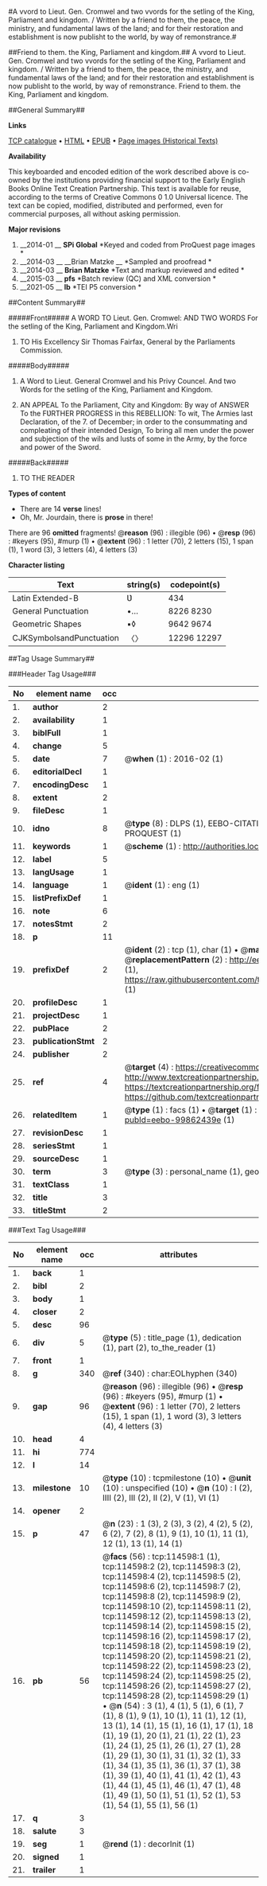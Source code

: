 #A vvord to Lieut. Gen. Cromwel and two vvords for the setling of the King, Parliament and kingdom. / Written by a friend to them, the peace, the ministry, and fundamental laws of the land; and for their restoration and establishment is now publisht to the world, by way of remonstrance.#

##Friend to them. the King, Parliament and kingdom.##
A vvord to Lieut. Gen. Cromwel and two vvords for the setling of the King, Parliament and kingdom. / Written by a friend to them, the peace, the ministry, and fundamental laws of the land; and for their restoration and establishment is now publisht to the world, by way of remonstrance.
Friend to them. the King, Parliament and kingdom.

##General Summary##

**Links**

[TCP catalogue](http://www.ota.ox.ac.uk/tcp/)  • 
[HTML](http://tei.it.ox.ac.uk/tcp/Texts-HTML/free/A96/A96924.html)  • 
[EPUB](http://tei.it.ox.ac.uk/tcp/Texts-EPUB/free/A96/A96924.epub) • 
[Page images (Historical Texts)](https://historicaltexts.jisc.ac.uk/eebo-99862439e)

**Availability**

This keyboarded and encoded edition of the work described above is co-owned by the
    institutions providing financial support to the Early English Books Online Text Creation
    Partnership. This text is available for reuse, according to the terms of  Creative Commons 0 1.0 Universal
    licence. The text can be copied, modified, distributed and performed, even for commercial
    purposes, all without asking permission.

**Major revisions**

1. __2014-01 __ __SPi Global__ *Keyed and coded from ProQuest page images *
1. __2014-03 __ __Brian Matzke __ *Sampled and proofread *
1. __2014-03 __ __Brian Matzke__ *Text and markup reviewed and edited *
1. __2015-03 __ __pfs__ *Batch review (QC) and XML conversion *
1. __2021-05 __ __lb__ *TEI P5 conversion *

##Content Summary##

#####Front#####
A WORD TO Lieut. Gen. Cromwel: AND TWO WORDS For the setling of the King, Parliament and Kingdom.Wri
1. TO His Excellency Sir Thomas Fairfax, General by the Parliaments Commission.

#####Body#####

1. A Word to Lieut. General Cromwel and his Privy Councel. And two Words for the setling of the King, Parliament and Kingdom.

1. AN APPEAL To the Parliament, City and Kingdom: By way of ANSWER To the FƲRTHER PROGRESS in this REBELLION: To wit, The Armies last Declaration, of the 7. of December; in order to the consummating and compleating of their intended Design, To bring all men under the power and subjection of the wils and lusts of some in the Army, by the force and power of the Sword.

#####Back#####

1. TO THE READER

**Types of content**

  * There are 14 **verse** lines!
  * Oh, Mr. Jourdain, there is **prose** in there!

There are 96 **omitted** fragments! 
 @__reason__ (96) : illegible (96)  •  @__resp__ (96) : #keyers (95), #murp (1)  •  @__extent__ (96) : 1 letter (70), 2 letters (15), 1 span (1), 1 word (3), 3 letters (4), 4 letters (3)

**Character listing**


|Text|string(s)|codepoint(s)|
|---|---|---|
|Latin Extended-B|Ʋ|434|
|General Punctuation|•…|8226 8230|
|Geometric Shapes|▪◊|9642 9674|
|CJKSymbolsandPunctuation|〈〉|12296 12297|

##Tag Usage Summary##

###Header Tag Usage###

|No|element name|occ|attributes|
|---|---|---|---|
|1.|__author__|2||
|2.|__availability__|1||
|3.|__biblFull__|1||
|4.|__change__|5||
|5.|__date__|7| @__when__ (1) : 2016-02 (1)|
|6.|__editorialDecl__|1||
|7.|__encodingDesc__|1||
|8.|__extent__|2||
|9.|__fileDesc__|1||
|10.|__idno__|8| @__type__ (8) : DLPS (1), EEBO-CITATION (1), VID (1), EEBO-PROQUEST (1), STC (3), PROQUEST (1)|
|11.|__keywords__|1| @__scheme__ (1) : http://authorities.loc.gov/ (1)|
|12.|__label__|5||
|13.|__langUsage__|1||
|14.|__language__|1| @__ident__ (1) : eng (1)|
|15.|__listPrefixDef__|1||
|16.|__note__|6||
|17.|__notesStmt__|2||
|18.|__p__|11||
|19.|__prefixDef__|2| @__ident__ (2) : tcp (1), char (1)  •  @__matchPattern__ (2) : ([0-9\-]+):([0-9IVX]+) (1), (.+) (1)  •  @__replacementPattern__ (2) : http://eebo.chadwyck.com/downloadtiff?vid=$1&page=$2 (1), https://raw.githubusercontent.com/textcreationpartnership/Texts/master/tcpchars.xml#$1 (1)|
|20.|__profileDesc__|1||
|21.|__projectDesc__|1||
|22.|__pubPlace__|2||
|23.|__publicationStmt__|2||
|24.|__publisher__|2||
|25.|__ref__|4| @__target__ (4) : https://creativecommons.org/publicdomain/zero/1.0/ (1), http://www.textcreationpartnership.org/docs/. (1), https://textcreationpartnership.org/faq/#faq05 (1), https://github.com/textcreationpartnership (1)|
|26.|__relatedItem__|1| @__type__ (1) : facs (1)  •  @__target__ (1) : https://data.historicaltexts.jisc.ac.uk/view?pubId=eebo-99862439e (1)|
|27.|__revisionDesc__|1||
|28.|__seriesStmt__|1||
|29.|__sourceDesc__|1||
|30.|__term__|3| @__type__ (3) : personal_name (1), geographic_name (2)|
|31.|__textClass__|1||
|32.|__title__|3||
|33.|__titleStmt__|2||


###Text Tag Usage###

|No|element name|occ|attributes|
|---|---|---|---|
|1.|__back__|1||
|2.|__bibl__|2||
|3.|__body__|1||
|4.|__closer__|2||
|5.|__desc__|96||
|6.|__div__|5| @__type__ (5) : title_page (1), dedication (1), part (2), to_the_reader (1)|
|7.|__front__|1||
|8.|__g__|340| @__ref__ (340) : char:EOLhyphen (340)|
|9.|__gap__|96| @__reason__ (96) : illegible (96)  •  @__resp__ (96) : #keyers (95), #murp (1)  •  @__extent__ (96) : 1 letter (70), 2 letters (15), 1 span (1), 1 word (3), 3 letters (4), 4 letters (3)|
|10.|__head__|4||
|11.|__hi__|774||
|12.|__l__|14||
|13.|__milestone__|10| @__type__ (10) : tcpmilestone (10)  •  @__unit__ (10) : unspecified (10)  •  @__n__ (10) : I (2), IIII (2), III (2), II (2), V (1), VI (1)|
|14.|__opener__|2||
|15.|__p__|47| @__n__ (23) : 1 (3), 2 (3), 3 (2), 4 (2), 5 (2), 6 (2), 7 (2), 8 (1), 9 (1), 10 (1), 11 (1), 12 (1), 13 (1), 14 (1)|
|16.|__pb__|56| @__facs__ (56) : tcp:114598:1 (1), tcp:114598:2 (2), tcp:114598:3 (2), tcp:114598:4 (2), tcp:114598:5 (2), tcp:114598:6 (2), tcp:114598:7 (2), tcp:114598:8 (2), tcp:114598:9 (2), tcp:114598:10 (2), tcp:114598:11 (2), tcp:114598:12 (2), tcp:114598:13 (2), tcp:114598:14 (2), tcp:114598:15 (2), tcp:114598:16 (2), tcp:114598:17 (2), tcp:114598:18 (2), tcp:114598:19 (2), tcp:114598:20 (2), tcp:114598:21 (2), tcp:114598:22 (2), tcp:114598:23 (2), tcp:114598:24 (2), tcp:114598:25 (2), tcp:114598:26 (2), tcp:114598:27 (2), tcp:114598:28 (2), tcp:114598:29 (1)  •  @__n__ (54) : 3 (1), 4 (1), 5 (1), 6 (1), 7 (1), 8 (1), 9 (1), 10 (1), 11 (1), 12 (1), 13 (1), 14 (1), 15 (1), 16 (1), 17 (1), 18 (1), 19 (1), 20 (1), 21 (1), 22 (1), 23 (1), 24 (1), 25 (1), 26 (1), 27 (1), 28 (1), 29 (1), 30 (1), 31 (1), 32 (1), 33 (1), 34 (1), 35 (1), 36 (1), 37 (1), 38 (1), 39 (1), 40 (1), 41 (1), 42 (1), 43 (1), 44 (1), 45 (1), 46 (1), 47 (1), 48 (1), 49 (1), 50 (1), 51 (1), 52 (1), 53 (1), 54 (1), 55 (1), 56 (1)|
|17.|__q__|3||
|18.|__salute__|3||
|19.|__seg__|1| @__rend__ (1) : decorInit (1)|
|20.|__signed__|1||
|21.|__trailer__|1||
